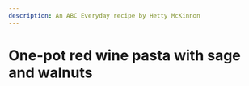 ```yaml
---
description: An ABC Everyday recipe by Hetty McKinnon
---
```


# One-pot red wine pasta with sage and walnuts

### 

